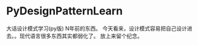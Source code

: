 # PyDesignPatternLearn
   大话设计模式学习(py版)
   N年前的东西。
   今天看来，设计模式容易把自己设计进去。。现代语言很多东西其实都弱化了。
   放上来留个纪念。
